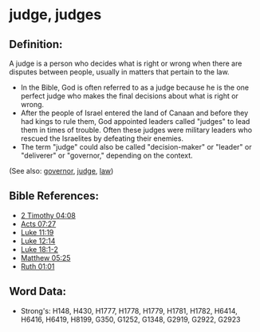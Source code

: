 # judge, judges #

## Definition: ##

A judge is a person who decides what is right or wrong when there are disputes between people, usually in matters that pertain to the law.

* In the Bible, God is often referred to as a judge because he is the one perfect judge who makes the final decisions about what is right or wrong.
* After the people of Israel entered the land of Canaan and before they had kings to rule them, God appointed leaders called "judges" to lead them in times of trouble. Often these judges were military leaders who rescued the Israelites by defeating their enemies.
* The term "judge" could also be called "decision-maker" or "leader" or "deliverer" or "governor," depending on the context.

(See also: [governor](../other/governor.md), [judge](../kt/judge.md), [law](../kt/lawofmoses.md))

## Bible References: ##

* [2 Timothy 04:08](rc://en/tn/help/2ti/04/08)
* [Acts 07:27](rc://en/tn/help/act/07/27)
* [Luke 11:19](rc://en/tn/help/luk/11/19)
* [Luke 12:14](rc://en/tn/help/luk/12/14)
* [Luke 18:1-2](rc://en/tn/help/luk/18/01)
* [Matthew 05:25](rc://en/tn/help/mat/05/25)
* [Ruth 01:01](rc://en/tn/help/rut/01/01)

## Word Data: ##

* Strong's: H148, H430, H1777, H1778, H1779, H1781, H1782, H6414, H6416, H6419, H8199, G350, G1252, G1348, G2919, G2922, G2923

